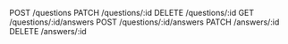POST /questions
PATCH /questions/:id
DELETE /questions/:id
GET /questions/:id/answers
POST /questions/:id/answers
PATCH /answers/:id
DELETE /answers/:id
